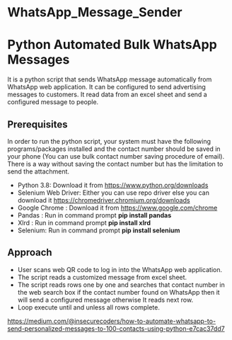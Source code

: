 # WhatsApp_Message_Sender


# Python Automated Bulk WhatsApp Messages

It is a python script that sends WhatsApp message automatically from WhatsApp web application. It can be configured to send advertising messages to customers. It read data from an excel sheet and send a configured message to people.

## Prerequisites

In order to run the python script, your system must have the following programs/packages installed and the contact number should be saved in your phone (You can use bulk contact number saving procedure of email). There is a way without saving the contact number but has the limitation to send the attachment.
* Python 3.8: Download it from https://www.python.org/downloads
* Selenium Web Driver: Either you can use repo driver else you can download it https://chromedriver.chromium.org/downloads
* Google Chrome : Download it from https://www.google.com/chrome
* Pandas : Run in command prompt **pip install pandas**
* Xlrd : Run in command prompt **pip install xlrd**
* Selenium: Run in command prompt **pip install selenium** 


## Approach
* User scans web QR code to log in into the WhatsApp web application.
* The script reads a customized message from excel sheet.
* The script reads rows one by one and searches that contact number in the web search box if the contact number found on WhatsApp then it will send a configured message otherwise It reads next row. 
* Loop execute until and unless all rows complete.


https://medium.com/@insecurecoders/how-to-automate-whatsapp-to-send-personalized-messages-to-100-contacts-using-python-e7cac37dd7
